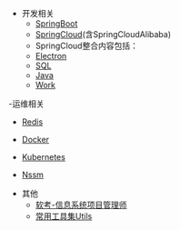 <!-- - NPteach-note -->
<!-- 本项目用以学习、笔记以及资料整理，共分为两类，分别是`开发相关`和`运维相关`。有且不限于Spring、SpirngBoot、Redis、SpringCloud(Alibaba)、Electron、Mysql、Nssm、JavaScript...... -->
- 开发相关
  - [SpringBoot](./SpringBoot)
  <!-- [SpringBoot](./SpringBoot) 包括多种中间件的整合，Druid、MyBatis、SpringSecurity、Shiro、Swagger、任务（多线程）、缓存（Cache）、RabbitMQ、Dubbo（Zookeeper）...... -->
  - [SpringCloud](./SpringCloud)(含SpringCloudAlibaba)
  <!-- ![SpringCloud](./assets/ReadMe.md/1609683765035_image.png) -->
  - SpringCloud整合内容包括：
  <!-- 服务注册与发现（Eureka、Zookeeper、Consul）服务调用（Ribbon、OpenFeign）服务降级（Hystrix）服务网关（gateway）服务配置（Config）服务总线（Spring Cloud Bus）消息驱动（SpringCloud Stream）链路追踪（SpringCloud Sleuth） -->
  <!-- - SpringCloudAlibaba内容包括 -->
  <!-- SpringCloud Alibaba简介 -->
  <!-- 服务注册和配置中心（SpringCloud AlibabaNacos） -->
  <!-- 熔断与限流（SpringCloud AlibabaSentinel） -->
  <!-- 分布式事务处理（SpringCloud AlibabaSeata） -->
  - [Electron](./Electron.md)
  <!-- [Electron](./Electron.md) 将前端项目转化为桌面应用 -->
  - [SQL](./SQL.md)
  <!-- [MySQL](./MySQL.md) 记录一些不常用的知识点，方便查阅 -->
  - [Java](./Java.md)
  <!-- [Java](./Java.md)在平时使用时遇到到问题及解决方式 -->
  - [Work](./Work.md)
  <!-- [Work](./Work.md)在日常工作中遇到到一些其他笔记 -->
-运维相关
  - [Redis](./Redis.md)
  <!-- [Redis](./Redis.md) 有基础知识到Redis的应用、持久化操作、集群搭建...... -->
  - [Docker](./Docker.md)
  <!-- [Docker](./Docker.md) 基础知识(docker、dockerfile、docker-compose) -->
  - [Kubernetes](./Kubernetes.md)
  <!-- [Kubernetes](./Kubernetes.md) 集群搭建的知识(请准备至少3台服务器) -->
  - [Nssm](./Nssm.md)
  <!-- [Nssm](./Nssm.md) 一个在windows平台下，可以将`jar包+bat脚本`部署并注册为服务的技术 -->
- 其他
  - [软考-信息系统项目管理师](./PM.md)
  <!-- [软考-信息系统项目管理师](./PM.md) 信息系统项目管理师相关笔记，持续记录中...... -->
  - [常用工具集Utils](./Utils.md)
  <!-- 保存一些常用的工具、代码片段、脚本 -->


